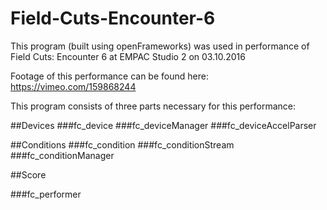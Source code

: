 # Field-Cuts-Encounter-6

This program (built using openFrameworks) was used in performance of Field Cuts: Encounter 6 at EMPAC Studio 2 on 03.10.2016

Footage of this performance can be found here: https://vimeo.com/159868244 

This program consists of three parts necessary for this performance:

##Devices
###fc_device
###fc_deviceManager
###fc_deviceAccelParser

##Conditions
###fc_condition
###fc_conditionStream
###fc_conditionManager

##Score

###fc_performer

